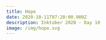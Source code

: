 ```yaml
---
title: Hope
date: 2020-10-11T07:20:00.900Z
description: Inktober 2020 - Day 10
image: /img/hope.svg
---
```


